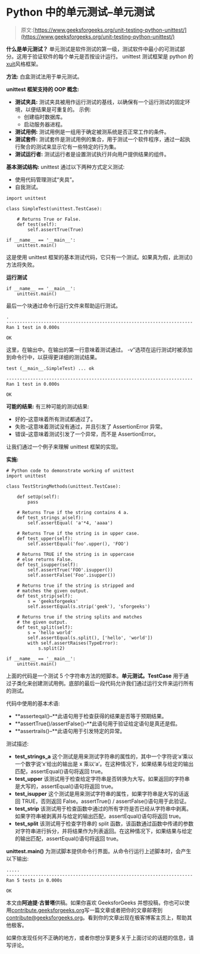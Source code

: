 # Python 中的单元测试–单元测试

> 原文:[https://www.geeksforgeeks.org/unit-testing-python-unittest/](https://www.geeksforgeeks.org/unit-testing-python-unittest/)

**什么是单元测试？**
单元测试是软件测试的第一级，测试软件中最小的可测试部分。这用于验证软件的每个单元是否按设计运行。
unittest 测试框架是 python 的[xuit](https://en.wikipedia.org/wiki/XUnit)风格框架。

**方法:**
白盒测试法用于单元测试。

**unittest 框架支持的 OOP 概念:**

*   **测试夹具:**
    测试夹具被用作运行测试的基线，以确保有一个运行测试的固定环境，以便结果是可重复的。
    示例:
    *   创建临时数据库。
    *   启动服务器进程。
*   **测试用例:**
    测试用例是一组用于确定被测系统是否正常工作的条件。
*   **测试套件:**
    测试套件是测试用例的集合，用于测试一个软件程序，通过一起执行聚合的测试来显示它有一些特定的行为集。
*   **测试运行者:**
    测试运行者是设置测试执行并向用户提供结果的组件。

**基本测试结构:**
unittest 通过以下两种方式定义测试:

*   使用代码管理测试“夹具”。
*   自我测试。

```
import unittest

class SimpleTest(unittest.TestCase):

    # Returns True or False. 
    def test(self):        
        self.assertTrue(True)

if __name__ == '__main__':
    unittest.main()
```

这是使用 unittest 框架的基本测试代码，它只有一个测试。如果真为假，此测试()方法将失败。

**运行测试**

```
if __name__ == '__main__':
    unittest.main()

```

最后一个块通过命令行运行文件来帮助运行测试。

```
.
----------------------------------------------------------------------
Ran 1 test in 0.000s

OK

```

这里，在输出中。在输出的第一行意味着测试通过。
-v”选项在运行测试时被添加到命令行中，以获得更详细的测试结果。

```
test (__main__.SimpleTest) ... ok

----------------------------------------------------------------------
Ran 1 test in 0.000s

OK

```

**可能的结果:**
有三种可能的测试结果:

*   好的–这意味着所有测试都通过了。
*   失败–这意味着测试没有通过，并且引发了 AssertionError 异常。
*   错误–这意味着测试引发了一个异常，而不是 AssertionError。

让我们通过一个例子来理解 unittest 框架的实现。

**实施:**

```
# Python code to demonstrate working of unittest
import unittest

class TestStringMethods(unittest.TestCase):

    def setUp(self):
        pass

    # Returns True if the string contains 4 a.
    def test_strings_a(self):
        self.assertEqual( 'a'*4, 'aaaa')

    # Returns True if the string is in upper case.
    def test_upper(self):        
        self.assertEqual('foo'.upper(), 'FOO')

    # Returns TRUE if the string is in uppercase
    # else returns False.
    def test_isupper(self):        
        self.assertTrue('FOO'.isupper())
        self.assertFalse('Foo'.isupper())

    # Returns true if the string is stripped and 
    # matches the given output.
    def test_strip(self):        
        s = 'geeksforgeeks'
        self.assertEqual(s.strip('geek'), 'sforgeeks')

    # Returns true if the string splits and matches
    # the given output.
    def test_split(self):        
        s = 'hello world'
        self.assertEqual(s.split(), ['hello', 'world'])
        with self.assertRaises(TypeError):
            s.split(2)

if __name__ == '__main__':
    unittest.main()
```

上面的代码是一个测试 5 个字符串方法的短脚本。**单元测试。TestCase** 用于通过子类化来创建测试用例。底部的最后一段代码允许我们通过运行文件来运行所有的测试。

代码中使用的基本术语:

*   **asserteqal()–**此语句用于检查获得的结果是否等于预期结果。
*   **assertTrue()/assertFalse()–**此语句用于验证给定语句是真还是假。
*   **assertrails()–**此语句用于引发特定的异常。

测试描述:

*   **test_strings_a**
    这个测试是用来测试字符串的属性的，其中一个字符说‘a’乘以一个数字说‘x’给出的输出是 x 乘以‘a’。在这种情况下，如果结果与给定的输出匹配，assertEqual()语句将返回 true。
*   **test_upper**
    该测试用于检查给定字符串是否转换为大写。如果返回的字符串是大写的，assertEqual()语句将返回 true。
*   **test_isupper**
    这个测试是用来测试字符串的属性，如果字符串是大写的话返回 TRUE，否则返回 False。assertTrue() / assertFalse()语句用于此验证。
*   **test_strip**
    该测试用于检查函数中通过的所有字符是否已经从字符串中剥离。如果字符串被剥离并与给定的输出匹配，assertEqual()语句将返回 true。
*   **test_split**
    该测试用于检查字符串的 split 函数，该函数通过函数中传递的参数对字符串进行拆分，并将结果作为列表返回。在这种情况下，如果结果与给定的输出匹配，assertEqual()语句将返回 true。

**unittest.main()** 为测试脚本提供命令行界面。从命令行运行上述脚本时，会产生以下输出:

```
.....
----------------------------------------------------------------------
Ran 5 tests in 0.000s

OK

```

本文由**阿迪提·古普塔**供稿。如果你喜欢 GeeksforGeeks 并想投稿，你也可以使用[contribute.geeksforgeeks.org](http://www.contribute.geeksforgeeks.org)写一篇文章或者把你的文章邮寄到 contribute@geeksforgeeks.org。看到你的文章出现在极客博客主页上，帮助其他极客。

如果你发现任何不正确的地方，或者你想分享更多关于上面讨论的话题的信息，请写评论。